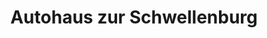 ---
title: "Autohaus zur Schwellenburg"
url: /nesse-apfelstaedt/autohaus-zur-schwellenburg/
shop: Autohaus
---